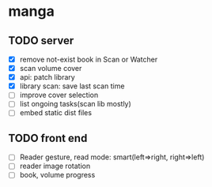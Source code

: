 # manga

## TODO server

- [x] remove not-exist book in Scan or Watcher
- [x] scan volume cover
- [x] api: patch library
- [x] library scan: save last scan time
- [ ] improve cover selection
- [ ] list ongoing tasks(scan lib mostly)
- [ ] embed static dist files

## TODO front end
- [ ] Reader gesture, read mode: smart(left=>right, right=>left)
- [ ] reader image rotation
- [ ] book, volume progress